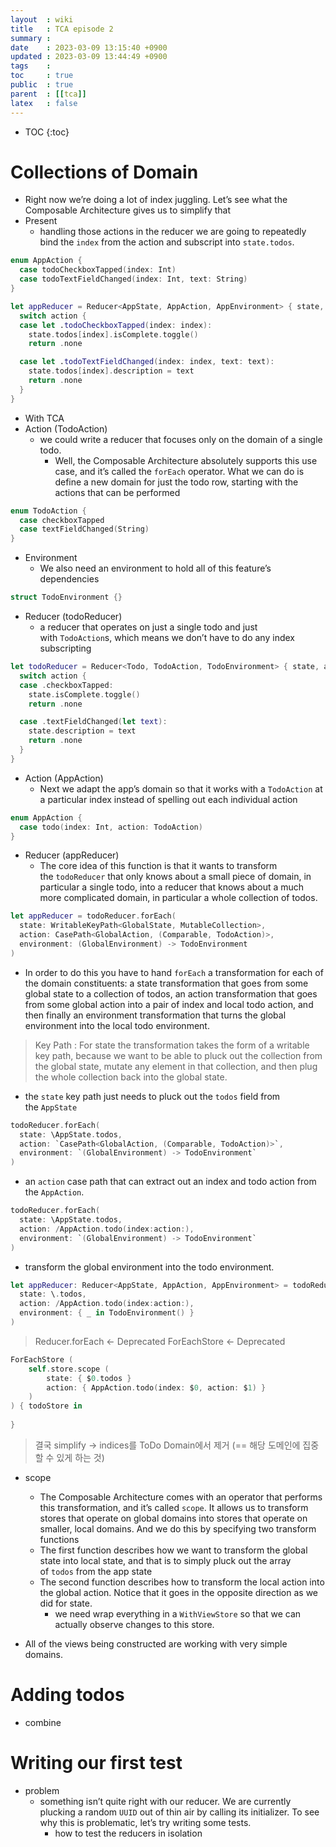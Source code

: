 ```yaml
---
layout  : wiki
title   : TCA episode 2
summary : 
date    : 2023-03-09 13:15:40 +0900
updated : 2023-03-09 13:44:49 +0900
tags    : 
toc     : true
public  : true
parent  : [[tca]]
latex   : false
---
```

* TOC
{:toc}

# Collections of Domain
- Right now we’re doing a lot of index juggling. Let’s see what the Composable Architecture gives us to simplify that
- Present
	- handling those actions in the reducer we are going to repeatedly bind the `index` from the action and subscript into `state.todos`.
```swift
enum AppAction {
  case todoCheckboxTapped(index: Int)
  case todoTextFieldChanged(index: Int, text: String)
}

let appReducer = Reducer<AppState, AppAction, AppEnvironment> { state, action, _ in
  switch action {
  case let .todoCheckboxTapped(index: index):
    state.todos[index].isComplete.toggle()
    return .none

  case let .todoTextFieldChanged(index: index, text: text):
    state.todos[index].description = text
    return .none
  }
}
```
- With TCA
- Action (TodoAction)
	- we could write a reducer that focuses only on the domain of a single todo.
		- Well, the Composable Architecture absolutely supports this use case, and it’s called the `forEach` operator. What we can do is define a new domain for just the todo row, starting with the actions that can be performed
```swift
enum TodoAction {
  case checkboxTapped
  case textFieldChanged(String)
}
```
- Environment
	- We also need an environment to hold all of this feature’s dependencies
```swift
struct TodoEnvironment {}
```

- Reducer (todoReducer)
	- a reducer that operates on just a single todo and just with `TodoAction`s, which means we don’t have to do any index subscripting
```swift
let todoReducer = Reducer<Todo, TodoAction, TodoEnvironment> { state, action, _ in
  switch action {
  case .checkboxTapped:
    state.isComplete.toggle()
    return .none

  case .textFieldChanged(let text):
    state.description = text
    return .none
  }
}
```

- Action (AppAction)
	- Next we adapt the app’s domain so that it works with a `TodoAction` at a particular index instead of spelling out each individual action
```swift
enum AppAction {
  case todo(index: Int, action: TodoAction)
}
```

- Reducer (appReducer)
	- The core idea of this function is that it wants to transform the `todoReducer` that only knows about a small piece of domain, in particular a single todo, into a reducer that knows about a much more complicated domain, in particular a whole collection of todos.
```swift
let appReducer = todoReducer.forEach(
  state: WritableKeyPath<GlobalState, MutableCollection>,
  action: CasePath<GlobalAction, (Comparable, TodoAction)>,
  environment: (GlobalEnvironment) -> TodoEnvironment
)
```


- In order to do this you have to hand `forEach` a transformation for each of the domain constituents: a state transformation that goes from some global state to a collection of todos, an action transformation that goes from some global action into a pair of index and local todo action, and then finally an environment transformation that turns the global environment into the local todo environment.

> Key Path
> : For state the transformation takes the form of a writable key path, because we want to be able to pluck out the collection from the global state, mutate any element in that collection, and then plug the whole collection back into the global state.

- the `state` key path just needs to pluck out the `todos` field from the `AppState`
```swift
todoReducer.forEach(
  state: \AppState.todos,
  action: `CasePath<GlobalAction, (Comparable, TodoAction)>`,
  environment: `(GlobalEnvironment) -> TodoEnvironment`
)
```

- an `action` case path that can extract out an index and todo action from the `AppAction`.
```swift
todoReducer.forEach(
  state: \AppState.todos,
  action: /AppAction.todo(index:action:),
  environment: `(GlobalEnvironment) -> TodoEnvironment`
)
```

- transform the global environment into the todo environment.
```swift
let appReducer: Reducer<AppState, AppAction, AppEnvironment> = todoReducer.indexed(
  state: \.todos,
  action: /AppAction.todo(index:action:),
  environment: { _ in TodoEnvironment() }
)
```

> Reducer.forEach <- Deprecated
> ForEachStore <- Deprecated

```swift
ForEachStore (
	self.store.scope (
		state: { $0.todos }
		action: { AppAction.todo(index: $0, action: $1) }
	)
) { todoStore in
	
}
```

> 결국 simplify -> indices를 ToDo Domain에서 제거 (== 해당 도메인에 집중할 수 있게 하는 것)

- scope
	- The Composable Architecture comes with an operator that performs this transformation, and it’s called `scope`. It allows us to transform stores that operate on global domains into stores that operate on smaller, local domains. And we do this by specifying two transform functions
	- The first function describes how we want to transform the global state into local state, and that is to simply pluck out the array of `todos` from the app state
	- The second function describes how to transform the local action into the global action. Notice that it goes in the opposite direction as we did for state.
		- we need wrap everything in a `WithViewStore` so that we can actually observe changes to this store.

- All of the views being constructed are working with very simple domains.

# Adding todos

- combine


# Writing our first test

- problem
	- something isn’t quite right with our reducer. We are currently plucking a random `UUID` out of thin air by calling its initializer. To see why this is problematic, let’s try writing some tests.
		- how to test the reducers in isolation
